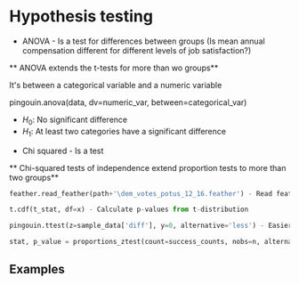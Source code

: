 # Hypothesis testing

* ANOVA - Is a test for differences between groups (Is mean annual compensation different for different levels of job satisfaction?)

** ANOVA extends the t-tests for more than wo groups**

It's between a categorical variable and a numeric variable 

pingouin.anova(data, dv=numeric_var, between=categorical_var)

- $H_0 :$ No significant difference
- $H_1 :$ At least two categories have a significant difference

* Chi squared - Is a test 

** Chi-squared tests of independence extend proportion tests to more than two groups**

```py
feather.read_feather(path+'\dem_votes_potus_12_16.feather') - Read feather files

t.cdf(t_stat, df=x) - Calculate p-values from t-distribution

pingouin.ttest(z=sample_data['diff'], y=0, alternative='less') - Easier way to perform a ttest

stat, p_value = proportions_ztest(count=success_counts, nobs=n, alternative="larger") - For two smaples proportions test
```

## Examples

```py

```




